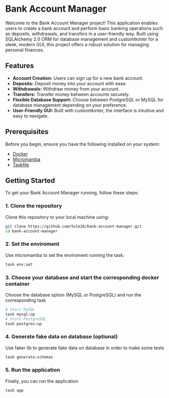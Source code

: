 # Bank Account Manager

Welcome to the Bank Account Manager project! This application enables users to create a bank account and perform basic banking operations such as deposits, withdrawals, and transfers in a user-friendly way. Built using SQLAlchemy 2.0 ORM for database management and customtkinter for a sleek, modern GUI, this project offers a robust solution for managing personal finances.

## Features

- **Account Creation:** Users can sign up for a new bank account.
- **Deposits:** Deposit money into your account with ease.
- **Withdrawals:** Withdraw money from your account.
- **Transfers:** Transfer money between accounts securely.
- **Flexible Database Support:** Choose between PostgreSQL or MySQL for database management depending on your preference.
- **User-Friendly GUI:** Built with customtkinter, the interface is intuitive and easy to navigate.

## Prerequisites

Before you begin, ensure you have the following installed on your system:

- [Docker](https://docs.docker.com/get-docker/)
- [Micromamba](https://mamba.readthedocs.io/en/latest/installation.html)
- [Taskfile](https://taskfile.dev/installation/)

## Getting Started

To get your Bank Account Manager running, follow these steps:

### 1. Clone the repository

Clone this repository to your local machine using:

```bash
git clone https://github.com/Sule26/bank-account-manager.git
cd bank-account-manager
```

### 2. Set the enviroment

Use micromamba to set the enviroment running the task:

```bash
task env:set
```

### 3. Choose your database and start the corresponding docker container

Choose the database option (MySQL or PostgreSQL) and run the corresponding task

```bash
# Start MySQL
task mysql:up
# Start PostgreSQL
task postgres:up
```

### 4. Generate fake data on database (optional)

Use faker lib to generate fake data on database in order to make some tests

```bash
task generate:schemas
```

### 5. Run the application

Finally, you can run the application

```bash
task app
```
